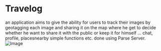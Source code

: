 # Travelog
an application aims to give the ability for users to track their images by geotagging each image and sharing it on the map where he get to decide whether he want to share it with the public or keep it for himself ... chat, profile, placesnearby simple functions etc.
done using Parse Server.
![Image](https://imgur.com/a/LL8oXce)
